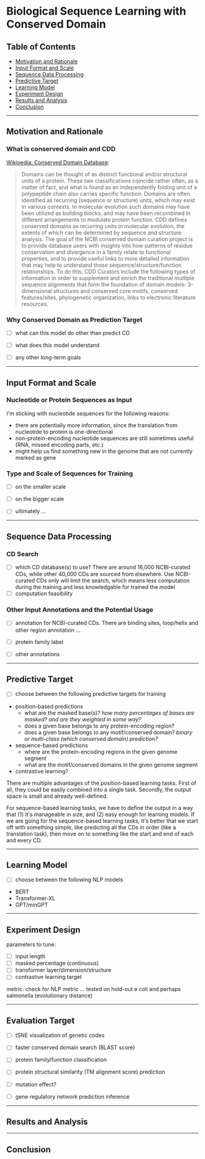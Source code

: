 # Biological Sequence Learning with Conserved Domain


## Table of Contents
-   [Motivation and Rationale](#motivation-and-rationale)
-   [Input Format and Scale](#input-format-and-scale)
-   [Sequence Data Processing](#sequence-data-processing)
-   [Predictive Target](#predictive-target)
-   [Learning Model](#learning-model)
-   [Experiment Design](#experiment-design)
-   [Results and Analysis](#results-and-analysis)
-   [Conclusion](#conclusion)


---
## Motivation and Rationale 


### What is conserved domain and CDD

[Wikipedia: Conserved Domain Database](https://en.wikipedia.org/wiki/Conserved_Domain_Database):
> Domains can be thought of as distinct functional and/or structural units of a protein. These two classifications coincide rather often, as a matter of fact, and what is found as an independently folding unit of a polypeptide chain also carries specific function. Domains are often identified as recurring (sequence or structure) units, which may exist in various contexts. In molecular evolution such domains may have been utilized as building blocks, and may have been recombined in different arrangements to modulate protein function. CDD defines conserved domains as recurring units in molecular evolution, the extents of which can be determined by sequence and structure analysis.
> The goal of the NCBI conserved domain curation project is to provide database users with insights into how patterns of residue conservation and divergence in a family relate to functional properties, and to provide useful links to more detailed information that may help to understand those sequence/structure/function relationships. To do this, CDD Curators include the following types of information in order to supplement and enrich the traditional multiple sequence alignments that form the foundation of domain models: 3-dimensional structures and conserved core motifs, conserved features/sites, phylogenetic organization, links to electronic literature resources.


### Why Conserved Domain as Prediction Target
-   [ ] what can this model do other than predict CD
-   [ ] what does this model understand
-   [ ] any other long-term goals


---
## Input Format and Scale


### Nucleotide or Protein Sequences as Input 
I'm sticking with nucleotide sequences for the following reasons:
- there are potentially more information, since the translation from nucleotide to protein is one-directional
- non-protein-encoding nucleotide sequences are still sometimes useful (RNA, missed encoding parts, etc.)
- might help us find something new in the genome that are not currently marked as gene


### Type and Scale of Sequences for Training
-   [ ] on the smaller scale
-   [ ] on the bigger scale 
-   [ ] ultimately ... 


---
## Sequence Data Processing

### CD Search 
-   [ ] which CD database(s) to use? There are around 16,000 NCBI-curated CDs, while other 40,000 CDs are sourced from elsewhere. Use NCBI-curated CDs only will limit the search, which means less computation during the training and less knowledgable for trained the model
-   [ ] computation feasibility

### Other Input Annotations and the Potential Usage
-   [ ] annotation for NCBI-curated CDs. There are binding sites, loop/helix and other region annotation ...
-   [ ] protein family label
-   [ ] other annotations


---
## Predictive Target

-  [ ] choose between the following predictive targets for training


- position-based predictions
    - what are the masked base(s)? *how many percentages of bases are masked? and are they weighted in some way?*
    - does a given base belongs to any protein-encoding region?
    - does a given base belongs to any motif/conserved domain? *binary or multi-class (which conserved domain) prediction?*
- sequence-based predictions
    - where are the protein-encoding regions in the given genome segment
    - what are the motif/conserved domains in the given genome segment
- contrastive learning?


There are multiple advantages of the position-based learning tasks. 
First of all, they could be easily combined into a single task. Secondly, the output space is small and already well-defined.

For sequence-based learning tasks, we have to define the output in a way that (1) it's manageable in size, and (2) easy enough for learning models. 
If we are going for the sequence-based learning tasks, it's better that we start off with something simple, 
like predicting all the CDs in order (like a translation task), 
then move on to something like the start and end of each and every CD.


---
## Learning Model

-   [ ] choose between the following NLP models

* BERT
* Transformer-XL
* GPT/minGPT


---
## Experiment Design

parameters to tune:
-   [ ] input length 
-   [ ] masked percentage (continuous)
-   [ ] transformer layer/dimension/structure
-   [ ] contrastive learning target 

metric: check for NLP metric ... 
tested on hold-out e coli and perhaps salmonella (evolutionary distance)


---
## Evaluation Target
-   [ ] tSNE visualization of genetic codes
-   [ ] faster conserved domain search (BLAST score)
-   [ ] protein family/function classification
-   [ ] protein structural similarity (TM alignment score) prediction 
-   [ ] mutation effect?
-   [ ] gene regulatory network prediction inference


---
## Results and Analysis


---
## Conclusion

